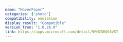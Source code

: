 ```yaml
---
name: "HavenPaper"
categories: ['photo']
compatibility: emulation
display_result: "Compatible"
version_from: "1.0.26.0"
link: https://apps.microsoft.com/detail/9PMZSRQ98VST
---
```

